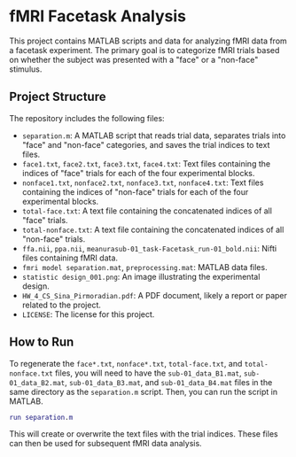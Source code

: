 # fMRI Facetask Analysis

This project contains MATLAB scripts and data for analyzing fMRI data from a facetask experiment. The primary goal is to categorize fMRI trials based on whether the subject was presented with a "face" or a "non-face" stimulus.

## Project Structure

The repository includes the following files:

-   `separation.m`: A MATLAB script that reads trial data, separates trials into "face" and "non-face" categories, and saves the trial indices to text files.
-   `face1.txt`, `face2.txt`, `face3.txt`, `face4.txt`: Text files containing the indices of "face" trials for each of the four experimental blocks.
-   `nonface1.txt`, `nonface2.txt`, `nonface3.txt`, `nonface4.txt`: Text files containing the indices of "non-face" trials for each of the four experimental blocks.
-   `total-face.txt`: A text file containing the concatenated indices of all "face" trials.
-   `total-nonface.txt`: A text file containing the concatenated indices of all "non-face" trials.
-   `ffa.nii`, `ppa.nii`, `meanurasub-01_task-Facetask_run-01_bold.nii`: Nifti files containing fMRI data.
-   `fmri model separation.mat`, `preprocessing.mat`: MATLAB data files.
-   `statistic design_001.png`: An image illustrating the experimental design.
-   `HW_4_CS_Sina_Pirmoradian.pdf`: A PDF document, likely a report or paper related to the project.
-   `LICENSE`: The license for this project.

## How to Run

To regenerate the `face*.txt`, `nonface*.txt`, `total-face.txt`, and `total-nonface.txt` files, you will need to have the `sub-01_data_B1.mat`, `sub-01_data_B2.mat`, `sub-01_data_B3.mat`, and `sub-01_data_B4.mat` files in the same directory as the `separation.m` script. Then, you can run the script in MATLAB.

```matlab
run separation.m
```

This will create or overwrite the text files with the trial indices. These files can then be used for subsequent fMRI data analysis.
